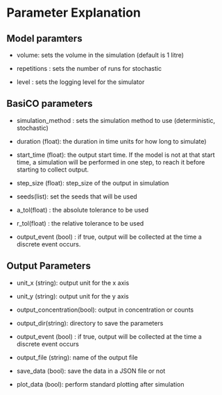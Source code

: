 # Parameter Explanation

## Model paramters

- volume: sets the volume in the simulation (default is 1 litre)

- repetitions : sets the number of runs for stochastic
        
- level : sets the logging level for the simulator

## BasiCO parameters 

- simulation_method : sets the simulation method to use (deterministic, stochastic)

- duration (float): the duration in time units for how long to simulate)

- start_time (float): the output start time. If the model is not at that start time, a simulation
will be performed in one step, to reach it before starting to collect output.

- step_size (float): step_size of the output in simulation

- seeds(list): set the seeds that will be used 

- a_tol(float) : the absolute tolerance to be used

- r_tol(float) : the relative tolerance to be used

- output_event (bool) : if true, output will be collected at the time a discrete event occurs.

## Output Parameters

- unit_x (string): output unit for the x axis

- unit_y (string): output unit for the y axis

- output_concentration(bool): output in concentration or counts

- output_dir(string): directory to save the parameters 

- output_event (bool) : if true, output will be collected at the time a discrete event occurs

- output_file (string): name of the output file

- save_data (bool): save the data in a JSON file or not

- plot_data (bool): perform standard plotting after simulation



